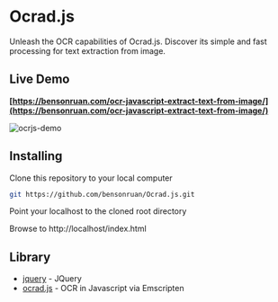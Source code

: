 # Ocrad.js
Unleash the OCR capabilities of Ocrad.js. Discover its simple and fast processing for text extraction from image.

## Live Demo
**[https://bensonruan.com/ocr-javascript-extract-text-from-image/](https://bensonruan.com/ocr-javascript-extract-text-from-image/)**

![ocrjs-demo](https://bensonruan.com/wp-content/uploads/2023/06/Ocradjs-Demo.gif)

## Installing
Clone this repository to your local computer
``` bash
git https://github.com/bensonruan/Ocrad.js.git
```
Point your localhost to the cloned root directory

Browse to http://localhost/index.html 


## Library
* [jquery](https://code.jquery.com/jquery-3.3.1.min.js) - JQuery
* [ocrad.js](https://github.com/antimatter15/ocrad.js/) - OCR in Javascript via Emscripten
